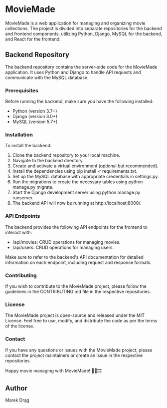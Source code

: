 # MovieMade
MovieMade is a web application for managing and organizing movie collections. The project is divided into separate repositories for the backend and frontend components, utilizing Python, Django, MySQL for the backend, and React for the frontend.

## Backend Repository
The backend repository contains the server-side code for the MovieMade application. It uses Python and Django to handle API requests and communicate with the MySQL database.

### Prerequisites
Before running the backend, make sure you have the following installed:

- Python (version 3.7+)
- Django (version 3.0+)
- MySQL (version 5.7+)

### Installation
To install the backend:

1. Clone the backend repository to your local machine.
2. Navigate to the backend directory.
3. Create and activate a virtual environment (optional but recommended).
4. Install the dependencies using pip install -r requirements.txt.
5. Set up the MySQL database with appropriate credentials in settings.py.
6. Run the migrations to create the necessary tables using python manage.py migrate.
7. Start the Django development server using python manage.py runserver.
8. The backend API will now be running at http://localhost:8000/.

### API Endpoints
The backend provides the following API endpoints for the frontend to interact with:

- /api/movies: CRUD operations for managing movies.
- /api/users: CRUD operations for managing users.

Make sure to refer to the backend's API documentation for detailed information on each endpoint, including request and response formats.

### Contributing
If you wish to contribute to the MovieMade project, please follow the guidelines in the CONTRIBUTING.md file in the respective repositories.

### License
The MovieMade project is open-source and released under the MIT License. Feel free to use, modify, and distribute the code as per the terms of the license.

### Contact
If you have any questions or issues with the MovieMade project, please contact the project maintainers or create an issue in the respective repositories.

Happy movie managing with MovieMade! 🎥🍿🎞️

## Author 
Marek Drąg